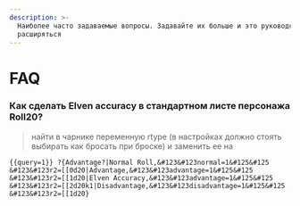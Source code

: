 ```yaml
---
description: >-
  Наиболее часто задаваемые вопросы. Задавайте их больше и это руководство будет
  расширяться
---
```


# FAQ



### Как сделать Elven accuracy в стандартном листе персонажа Roll20?

> найти в чарнике переменную rtype (в настройках должно стоять выбирать как бросать при броске) и заменить ее на
>
>

```
{{query=1}} ?{Advantage?|Normal Roll,&#123&#123normal=1&#125&#125 &#123&#123r2=[[0d20|Advantage,&#123&#123advantage=1&#125&#125 &#123&#123r2=[[1d20|Elven Accuracy,&#123&#123advantage=1&#125&#125 &#123&#123r2=[[2d20k1|Disadvantage,&#123&#123disadvantage=1&#125&#125 &#123&#123r2=[[1d20}
```
